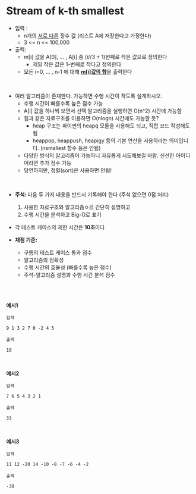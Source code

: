 # Stream of k-th smallest

- 입력 : 
    - n개의 <u>서로 다른</u> 정수 값 (리스트 A에 저장한다고 가정한다)
    - 3 <= n <= 100,000
- 출력:
  - m[i] 값을 A[0], ... , A[i] 중 (i//3 + 1)번째로 작은 값으로 정의한다
    - 제일 작은 값은 1-번째로 작다고 정의한다
  - 모든 i=0, ... , n-1 에 대해 <u><b>m[i]값의 합</b></u>을 출력한다

<br>

- 여러 알고리즘이 존재한다. 가능하면 수행 시간이 작도록 설계하시오.
  - 수행 시간이 빠를수록 높은 점수 가능
  - A[i] 값을 하나씩 보면서 선택 알고리즘을 실행하면 O(n^2) 시간에 가능함
  - 힙과 같은 자료구조를 이용하면 O(nlogn) 시간에도 가능할 듯?
    - heap 구조는 파이썬의 heapq 모듈을 사용해도 되고, 직접 코드 작성해도 됨
    - heappop, heappush, heapigy 등의 기본 연산을 사용하라는 의미입니다. (nsmallest 함수 등은 안됨)
  - 다양한 방식의 알고리즘이 가능하니 자유롭게 시도해보길 바람. 신선한 아이디어라면 추가 점수 가능
  - 당연하지만, 정렬(sort)은 사용하면 안됨!

<br>

- <b>주석: </b>다음 두 가지 내용을 반드시 기록해야 한다 (주석 없으면 0점 처리)
  1. 사용한 자료구조와 알고리즘ㅇ르 간단히 설명하고
  2. 수행 시간을 분석하고 Big-O로 표기

- 각 테스트 케이스의 제한 시간은 <b>10초</b>이다

- <b>채점 기준:</b>
  - 구름의 테스트 케이스 통과 점수
  - 알고리즘의 정확성
  - 수행 시간의 효율성 (빠를수록 높은 점수)
  - 주석-알고리즘 설명과 수행 시간 분석 점수

  <br><br>

<b>예시1</b>

`입력`
```
9 1 3 2 7 0 -2 4 5
```

`출력`
```
19
```
<br>

<b>예시2</b>

`입력`
```
7 6 5 4 3 2 1
```

`출력`
```
33
```
<br>

<b>예시3</b>

`입력`
```
11 12 -20 14 -10 -8 -7 -6 -4 -2 
```

`출력`
```
-38
```